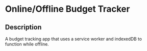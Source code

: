 # Online/Offline Budget Tracker

## Description

A budget tracking app that uses a service worker and indexedDB to function while offline.
